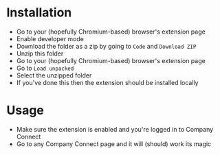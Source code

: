 # Installation
- Go to your (hopefully Chromium-based) browser's extension page
- Enable developer mode
- Download the folder as a zip by going to `Code` and `Download ZIP`
- Unzip this folder 
- Go to your (hopefully Chromium-based) browser's extension page
- Go to `Load unpacked` 
- Select the unzipped folder
- If you've done this then the extension should be installed locally

# Usage
- Make sure the extension is enabled and you're logged in to Company Connect
- Go to any Company Connect page and it will (should) work its magic
